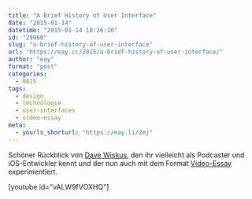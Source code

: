 ```yaml
---
title: "A Brief History of User Interface"
date: "2015-01-14"
datetime: "2015-01-14 18:26:10"
id: "29960"
slug: "a-brief-history-of-user-interface"
url: "https://eay.cc/2015/a-brief-history-of-user-interface/"
author: "eay"
format: "post"
categories:
  - 0815
tags:
  - design
  - technologie
  - user-interfaces
  - video-essay
meta:
  - yourls_shorturl: "https://eay.li/2mj"
---
```


Schöner Rückblick von [Dave Wiskus](http://betterelevation.com/), den ihr vielleicht als Podcaster und iOS-Entwickler kennt und der nun auch mit dem Format [Video-Essay](//eay.cc/2015/understanding-the-video-essay/) experimentiert.

\[youtube id="vALW9fVOXHQ"\]
